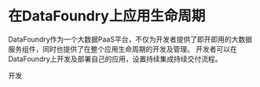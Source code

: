 # 在DataFoundry上应用生命周期

DataFoundry作为一个大数据PaaS平台，不仅为开发者提供了即开即用的大数据服务组件，同时也提供了在整个应用生命周期的开发及管理。
开发者可以在DataFoundry上开发及部署自己的应用，设置持续集成持续交付流程。

开发

